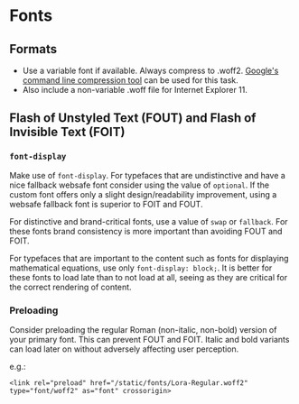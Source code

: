# Fonts

## Formats

- Use a variable font if available. Always compress to .woff2. [Google's command line compression tool](https://github.com/google/woff2) can be used for this task. 
- Also include a non-variable .woff file for Internet Explorer 11.  

## Flash of Unstyled Text (FOUT) and Flash of Invisible Text (FOIT)

### `font-display`

Make use of `font-display`. For typefaces that are undistinctive and have a nice fallback websafe font consider using the value of `optional`. If the custom font offers only a slight design/readability improvement, using a websafe fallback font is superior to FOIT and FOUT. 

For distinctive and brand-critical fonts, use a value of `swap` or `fallback`. For these fonts brand consistency is more important than avoiding FOUT and FOIT.  

For typefaces that are important to the content such as fonts for displaying mathematical equations, use only `font-display: block;`. It is better for these fonts to load late than to not load at all, seeing as they are critical for the correct rendering of content.

### Preloading

Consider preloading the regular Roman (non-italic, non-bold) version of your primary font. This can prevent FOUT and FOIT. Italic and bold variants can load later on without adversely affecting user perception. 

e.g.: 

`<link rel="preload" href="/static/fonts/Lora-Regular.woff2" type="font/woff2" as="font" crossorigin>`
